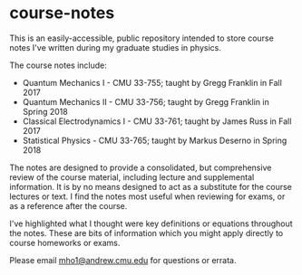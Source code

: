 # course-notes

This is an easily-accessible, public repository intended to store course notes I've written during my graduate studies in physics. 

The course notes include:
 * Quantum Mechanics I - CMU 33-755;  taught by Gregg Franklin in Fall 2017
 * Quantum Mechanics II - CMU 33-756;  taught by Gregg Franklin in Spring 2018
 * Classical Electrodynamics I - CMU 33-761; taught by James Russ in Fall 2017
 * Statistical Physics - CMU 33-765; taught by Markus Deserno in Spring 2018

The notes are designed to provide a consolidated, but comprehensive review of the course material, including lecture and supplemental information. It is by no means designed to act as a substitute for the course lectures or text. I find the notes most useful when reviewing for exams, or as a reference after the course.

I've highlighted what I thought were key definitions or equations throughout the notes. These are bits of information which you might apply directly to course homeworks or exams.

Please email mho1@andrew.cmu.edu for questions or errata.
